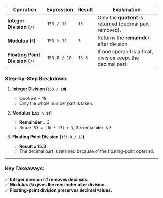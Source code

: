 
| **Operation** | **Expression** | **Result** | **Explanation** |
|--------------|--------------|----------|----------------|
| **Integer Division (`/`)** | `153 / 10` | `15` | Only the **quotient** is returned (decimal part removed). |
| **Modulus (`%`)** | `153 % 10` | `3` | Returns the **remainder** after division. |
| **Floating Point Division (`/`)** | `153.0 / 10` | `15.3` | If one operand is a float, division keeps the decimal part. |

### **Step-by-Step Breakdown:**
1. **Integer Division (`153 / 10`)**  
   - Quotient = **15**  
   - Only the whole number part is taken.  

2. **Modulus (`153 % 10`)**  
   - **Remainder = 3**  
   - Since `153 = (10 * 15) + 3`, the remainder is `3`.  

3. **Floating Point Division (`153.0 / 10`)**  
   - **Result = 15.3**  
   - The decimal part is retained because of the floating-point operand.  

---

### **Key Takeaways:**
✅ **Integer division (`/`) removes decimals.**  
✅ **Modulus (`%`) gives the remainder after division.**  
✅ **Floating-point division preserves decimal values.**  


